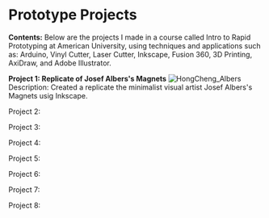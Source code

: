 # Prototype Projects

**Contents:**
Below are the projects I made in a course called Intro to Rapid Prototyping at American University, using techniques and applications such as: Arduino, Vinyl Cutter, Laser Cutter, Inkscape, Fusion 360, 3D Printing, AxiDraw, and Adobe Illustrator. 
<br>

**Project 1: Replicate of Josef Albers's Magnets**
![HongCheng_Albers](https://github.com/Zhang-Ale/PrototypeProjects/assets/116378770/24e9de18-b47e-4b9f-8fa6-89e2f65b00c7)
Description: Created a replicate the minimalist visual artist Josef Albers's Magnets usig Inkscape. 
<br>

Project 2: 
<br>

Project 3: 
<br>

Project 4: 
<br>

Project 5: 
<br>

Project 6: 
<br>

Project 7: 
<br>

Project 8: 
<br>
